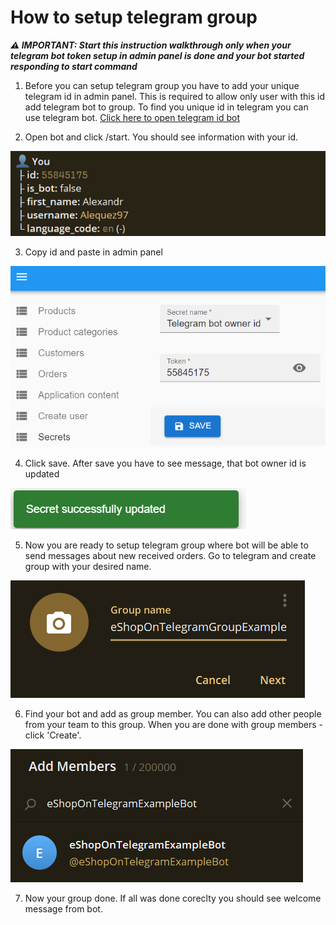 # How to setup telegram group

***:warning: IMPORTANT: Start this instruction walkthrough only when your telegram bot token setup in admin panel is done and your bot started responding to start command***

1. Before you can setup telegram group you have to add your unique telegram id in admin panel. This is required to allow only user with this id add telegram bot to group. To find you unique id in telegram you can use telegram bot. [Click here to open telegram id bot](https://t.me/getidsbot)

2. Open bot and click /start. You should see information with your id.

![Telegram id bot](assets/telegram-group-setup/telegram-id-bot-info.png "Telegram id bot")

3. Copy id and paste in admin panel

![Admin panel telegram id](assets/telegram-group-setup/admin-panel-owner-telegram-id-setup.png "Admin panel telegram id")

4. Click save. After save you have to see message, that bot owner id is updated

![Token updated](assets/common/token-updated-successfully-message.png "Token updated")

5. Now you are ready to setup telegram group where bot will be able to send messages about new received orders. Go to telegram and create group with your desired name.

![Create group](assets/telegram-group-setup/telegram-group-creation.png "Create group")

6. Find your bot and add as group member. You can also add other people from your team to this group. When you are done with group members - click 'Create'.

![Search group member](assets/telegram-group-setup/group-member-search-result.png "Search group member")

7. Now your group done. If all was done coreclty you should see welcome message from bot.